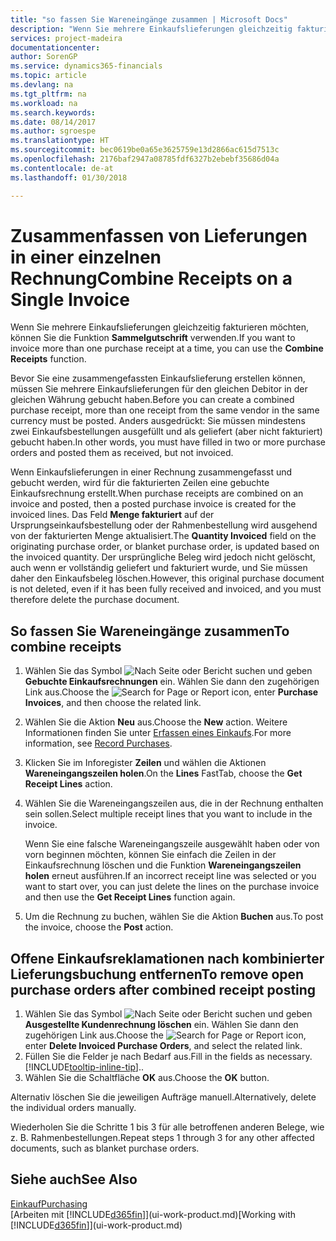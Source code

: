 ```yaml
---
title: "so fassen Sie Wareneingänge zusammen | Microsoft Docs"
description: "Wenn Sie mehrere Einkaufslieferungen gleichzeitig fakturieren möchten, können Sie die Funktion Sammelgutschrift verwenden."
services: project-madeira
documentationcenter: 
author: SorenGP
ms.service: dynamics365-financials
ms.topic: article
ms.devlang: na
ms.tgt_pltfrm: na
ms.workload: na
ms.search.keywords: 
ms.date: 08/14/2017
ms.author: sgroespe
ms.translationtype: HT
ms.sourcegitcommit: bec0619be0a65e3625759e13d2866ac615d7513c
ms.openlocfilehash: 2176baf2947a08785fdf6327b2ebebf35686d04a
ms.contentlocale: de-at
ms.lasthandoff: 01/30/2018

---
```

# <a name="combine-receipts-on-a-single-invoice"></a><span data-ttu-id="3bb76-103">Zusammenfassen von Lieferungen in einer einzelnen Rechnung</span><span class="sxs-lookup"><span data-stu-id="3bb76-103">Combine Receipts on a Single Invoice</span></span>
<span data-ttu-id="3bb76-104">Wenn Sie mehrere Einkaufslieferungen gleichzeitig fakturieren möchten, können Sie die Funktion **Sammelgutschrift** verwenden.</span><span class="sxs-lookup"><span data-stu-id="3bb76-104">If you want to invoice more than one purchase receipt at a time, you can use the **Combine Receipts** function.</span></span>  

<span data-ttu-id="3bb76-105">Bevor Sie eine zusammengefassten Einkaufslieferung erstellen können, müssen Sie mehrere Einkaufslieferungen für den gleichen Debitor in der gleichen Währung gebucht haben.</span><span class="sxs-lookup"><span data-stu-id="3bb76-105">Before you can create a combined purchase receipt, more than one receipt from the same vendor in the same currency must be posted.</span></span> <span data-ttu-id="3bb76-106">Anders ausgedrückt: Sie müssen mindestens zwei Einkaufsbestellungen ausgefüllt und als geliefert (aber nicht fakturiert) gebucht haben.</span><span class="sxs-lookup"><span data-stu-id="3bb76-106">In other words, you must have filled in two or more purchase orders and posted them as received, but not invoiced.</span></span>  

<span data-ttu-id="3bb76-107">Wenn Einkaufslieferungen in einer Rechnung zusammengefasst und gebucht werden, wird für die fakturierten Zeilen eine gebuchte Einkaufsrechnung erstellt.</span><span class="sxs-lookup"><span data-stu-id="3bb76-107">When purchase receipts are combined on an invoice and posted, then a posted purchase invoice is created for the invoiced lines.</span></span> <span data-ttu-id="3bb76-108">Das Feld **Menge fakturiert** auf der Ursprungseinkaufsbestellung oder der Rahmenbestellung wird ausgehend von der fakturierten Menge aktualisiert.</span><span class="sxs-lookup"><span data-stu-id="3bb76-108">The **Quantity Invoiced** field on the originating purchase order, or blanket purchase order, is updated based on the invoiced quantity.</span></span> <span data-ttu-id="3bb76-109">Der ursprüngliche Beleg wird jedoch nicht gelöscht, auch wenn er vollständig geliefert und fakturiert wurde, und Sie müssen daher den Einkaufsbeleg löschen.</span><span class="sxs-lookup"><span data-stu-id="3bb76-109">However, this original purchase document is not deleted, even if it has been fully received and invoiced, and you must therefore delete the purchase document.</span></span>  

## <a name="to-combine-receipts"></a><span data-ttu-id="3bb76-110">So fassen Sie Wareneingänge zusammen</span><span class="sxs-lookup"><span data-stu-id="3bb76-110">To combine receipts</span></span>  
1. <span data-ttu-id="3bb76-111">Wählen Sie das Symbol ![Nach Seite oder Bericht suchen](media/ui-search/search_small.png "Nach Seite oder Bericht suchen") und geben **Gebuchte Einkaufsrechnungen** ein. Wählen Sie dann den zugehörigen Link aus.</span><span class="sxs-lookup"><span data-stu-id="3bb76-111">Choose the ![Search for Page or Report](media/ui-search/search_small.png "Search for Page or Report icon") icon, enter **Purchase Invoices**, and then choose the related link.</span></span>  
2. <span data-ttu-id="3bb76-112">Wählen Sie die Aktion **Neu** aus.</span><span class="sxs-lookup"><span data-stu-id="3bb76-112">Choose the **New** action.</span></span> <span data-ttu-id="3bb76-113">Weitere Informationen finden Sie unter [Erfassen eines Einkaufs](purchasing-how-record-purchases.md).</span><span class="sxs-lookup"><span data-stu-id="3bb76-113">For more information, see [Record Purchases](purchasing-how-record-purchases.md).</span></span>  
3. <span data-ttu-id="3bb76-114">Klicken Sie im Inforegister **Zeilen** und wählen die  Aktionen **Wareneingangszeilen holen**.</span><span class="sxs-lookup"><span data-stu-id="3bb76-114">On the **Lines** FastTab, choose the **Get Receipt Lines** action.</span></span>  
4. <span data-ttu-id="3bb76-115">Wählen Sie die Wareneingangszeilen aus, die in der Rechnung enthalten sein sollen.</span><span class="sxs-lookup"><span data-stu-id="3bb76-115">Select multiple receipt lines that you want to include in the invoice.</span></span>  

    <span data-ttu-id="3bb76-116">Wenn Sie eine falsche Wareneingangszeile ausgewählt haben oder von vorn beginnen möchten, können Sie einfach die Zeilen in der Einkaufsrechnung löschen und die Funktion **Wareneingangszeilen holen** erneut ausführen.</span><span class="sxs-lookup"><span data-stu-id="3bb76-116">If an incorrect receipt line was selected or you want to start over, you can just delete the lines on the purchase invoice and then use the **Get Receipt Lines** function again.</span></span>  
5. <span data-ttu-id="3bb76-117">Um die Rechnung zu buchen, wählen Sie die Aktion **Buchen** aus.</span><span class="sxs-lookup"><span data-stu-id="3bb76-117">To post the invoice, choose the **Post** action.</span></span>  

## <a name="to-remove-open-purchase-orders-after-combined-receipt-posting"></a><span data-ttu-id="3bb76-118">Offene Einkaufsreklamationen nach kombinierter Lieferungsbuchung entfernen</span><span class="sxs-lookup"><span data-stu-id="3bb76-118">To remove open purchase orders after combined receipt posting</span></span>  
1. <span data-ttu-id="3bb76-119">Wählen Sie das Symbol ![Nach Seite oder Bericht suchen](media/ui-search/search_small.png "Nach Seite oder Bericht suchen") und geben **Ausgestellte Kundenrechnung löschen** ein. Wählen Sie dann den zugehörigen Link aus.</span><span class="sxs-lookup"><span data-stu-id="3bb76-119">Choose the ![Search for Page or Report](media/ui-search/search_small.png "Search for Page or Report icon") icon, enter **Delete Invoiced Purchase Orders**, and select the related link.</span></span>  
2. <span data-ttu-id="3bb76-120">Füllen Sie die Felder je nach Bedarf aus.</span><span class="sxs-lookup"><span data-stu-id="3bb76-120">Fill in the fields as necessary.</span></span> [!INCLUDE[tooltip-inline-tip](includes/tooltip-inline-tip_md.md)]<span data-ttu-id="3bb76-121">.</span><span class="sxs-lookup"><span data-stu-id="3bb76-121">.</span></span>
3. <span data-ttu-id="3bb76-122">Wählen Sie die Schaltfläche **OK** aus.</span><span class="sxs-lookup"><span data-stu-id="3bb76-122">Choose the **OK** button.</span></span>  

<span data-ttu-id="3bb76-123">Alternativ löschen Sie die jeweiligen Aufträge manuell.</span><span class="sxs-lookup"><span data-stu-id="3bb76-123">Alternatively, delete the individual orders manually.</span></span>

<span data-ttu-id="3bb76-124">Wiederholen Sie die Schritte 1 bis 3 für alle betroffenen anderen Belege, wie z. B. Rahmenbestellungen.</span><span class="sxs-lookup"><span data-stu-id="3bb76-124">Repeat steps 1 through 3 for any other affected documents, such as blanket purchase orders.</span></span>

## <a name="see-also"></a><span data-ttu-id="3bb76-125">Siehe auch</span><span class="sxs-lookup"><span data-stu-id="3bb76-125">See Also</span></span>  
[<span data-ttu-id="3bb76-126">Einkauf</span><span class="sxs-lookup"><span data-stu-id="3bb76-126">Purchasing</span></span>](purchasing-manage-purchasing.md)  
<span data-ttu-id="3bb76-127">[Arbeiten mit [!INCLUDE[d365fin](includes/d365fin_md.md)]](ui-work-product.md)</span><span class="sxs-lookup"><span data-stu-id="3bb76-127">[Working with [!INCLUDE[d365fin](includes/d365fin_md.md)]](ui-work-product.md)</span></span>


